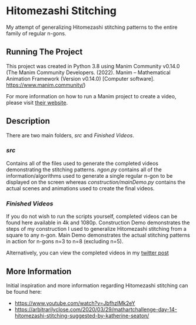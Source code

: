 # Hitomezashi Stitching
My attempt of generalizing Hitomezashi stitching patterns to the entire family of regular n-gons.

## Running The Project
This project was created in Python 3.8 using Manim Community v0.14.0 (The Manim Community Developers. (2022). Manim – Mathematical Animation Framework (Version v0.14.0) [Computer software]. https://www.manim.community/)

For more information on how to run a Manim project to create a video, please visit [their website](https://www.manim.community/).

## Description
There are two main folders, *src* and *Finished Videos*.

### *src*
Contains all of the files used to generate the completed videos demonstrating the stitching patterns. *ngon.py* contains all of the information/algorithms used to generate a single regular n-gon to be displayed on the screen whereas *construction/mainDemo.py* contains the actual scenes and animations used to create the final videos.

### *Finished Videos*
If you do not wish to run the scripts yourself, completed videos can be found here available in 4k and 1080p. Construction Demo demonstrates the steps of my construction I used to generalize Hitomezashi stitching from a square to any n-gon. Main Demo demonstrates the actual stitching patterns in action for n-gons n=3 to n=8 (excluding n=5).

Alternatively, you can view the completed videos in my [twitter post](https://twitter.com/jeffafuhh/status/1491990541894103042)

## More Information
Initial inspiration and more information regarding Hitomezashi stitching can be found here:
- https://www.youtube.com/watch?v=JbfhzlMk2eY
- https://arbitrarilyclose.com/2020/03/29/mathartchallenge-day-14-hitomezashi-stitching-suggested-by-katherine-seaton/
